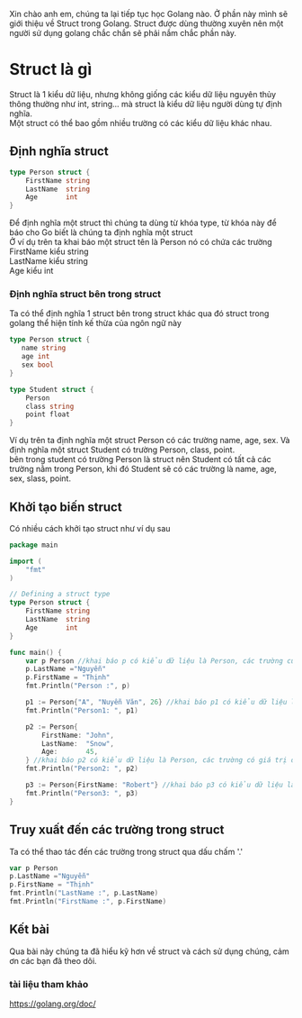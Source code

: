Xin chào anh em, chúng ta lại tiếp tục học Golang nào. 
Ở phần này mình sẽ giới thiệu về Struct trong Golang. Struct được dùng thường xuyên nên một người sử dụng golang chắc chắn sẽ phải nắm chắc phần này.
# Struct là gì
Struct là 1 kiểu dữ liệu, nhưng không giống các kiểu dữ liệu nguyên thủy thông thường như int, string... mà struct là kiểu dữ liệu người dùng tự định nghĩa.<br> Một struct có thể bao gồm nhiều trường có các kiểu dữ liệu khác nhau.
## Định nghĩa struct

```go
type Person struct {
	FirstName string
	LastName  string
	Age       int
}
```
Để định nghĩa một struct thì chúng ta dùng từ khóa type, từ khóa này để báo cho Go biết là chúng ta định nghĩa một struct<br> Ở ví dụ trên ta khai báo một struct tên là Person nó có chứa các trường<br> FirstName kiểu string<br>LastName kiểu string<br>Age kiểu int
### Định nghĩa struct bên trong struct
Ta có thể định nghĩa 1 struct bên trong struct khác qua đó struct trong golang thể hiện tính kế thừa của ngôn ngữ này
```go
type Person struct {
   name string
   age int
   sex bool
}

type Student struct {
    Person
    class string
    point float
}
```

Ví dụ trên ta định  nghĩa một struct Person có các trường name, age, sex. Và định nghĩa một struct Student có trường Person, class, point.<br>bên trong student có trường Person là struct nên Student có tất cả các trường nằm trong Person, khi đó Student sẽ có các trường là name, age, sex, slass, point.
## Khởi tạo biến struct 
Có nhiều cách khởi tạo struct như ví dụ sau
```go
package main

import (
	"fmt"
)

// Defining a struct type
type Person struct {
	FirstName string
	LastName  string
	Age       int
}

func main() {
	var p Person //khai báo p có kiểu dữ liệu là Person, các trường của biến p sẽ có kiểu dữ liệu mặc định là 0 với int, 0.0 với float, "" với string
	p.LastName ="Nguyễn"
	p.FirstName = "Thịnh"
	fmt.Println("Person :", p)

	p1 := Person{"A", "Nuyễn Văn", 26} //khai báo p1 có kiểu dữ liệu là Person, các trường có giá trị theo thứ tự khai báo 
	fmt.Println("Person1: ", p1)

	p2 := Person{
		FirstName: "John",
		LastName:  "Snow",
		Age:       45,
	} //khai báo p2 có kiểu dữ liệu là Person, các trường có giá trị được truyền theo key.
	fmt.Println("Person2: ", p2)

	p3 := Person{FirstName: "Robert"} //khai báo p3 có kiểu dữ liệu là Person, các trường FirstName có giá trị "Robert" các trường khác mang giá trị mặc định
	fmt.Println("Person3: ", p3)
}
```

## Truy xuất đến các trường trong struct
Ta có thể thao tác đến các trường trong struct qua dấu chấm '.' 
```go
var p Person 
p.LastName ="Nguyễn"
p.FirstName = "Thịnh"
fmt.Println("LastName :", p.LastName)
fmt.Println("FirstName :", p.FirstName)
```
## Kết bài
Qua bài này chúng ta đã hiểu kỹ hơn về struct và cách sử dụng chúng, cảm ơn các bạn đã theo dõi.
### tài liệu tham khảo 
https://golang.org/doc/